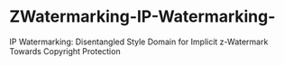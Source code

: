 # ZWatermarking-IP-Watermarking-
IP Watermarking: Disentangled Style Domain for Implicit  z-Watermark Towards Copyright Protection

